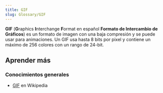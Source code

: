 ```yaml
---
title: GIF
slug: Glossary/GIF
---
```


**GIF** (**G**raphics **I**nterchange **F**ormat en español **Formato de Intercambio de Gráficos**) es un formato de imagen con una baja compresión y se puede usar para animaciones. Un GIF usa hasta 8 bits por pixel y contiene un máximo de 256 colores con un rango de 24-bit.

## Aprender más

### Conocimientos generales

- [GIF](https://es.wikipedia.org/wiki/GIF) en Wikipedia
